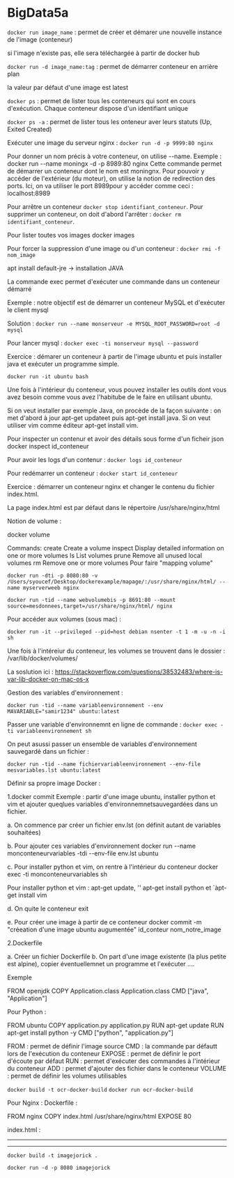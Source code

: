 # BigData5a

``docker run image_name`` : permet de créer et démarer une nouvelle instance de l'image (conteneur)

si l'image n'existe pas, elle sera téléchargée à partir de docker hub

``docker run -d image_name:tag`` : permet de démarrer conteneur en arrière plan

la valeur par défaut d'une image est latest

``docker ps`` : permet de lister tous les conteneurs qui sont en cours d'exécution. Chaque conteneur dispose d'un identifiant unique

``docker ps -a`` : permet de lister tous les onteneur aver leurs statuts (Up, Exited Created)

Exécuter une image du serveur nginx : ``docker run -d -p 9999:80 nginx``

Pour donner un nom précis à votre conteneur, on utilise --name. Exemple : docker run --name moningx -d -p 8989:80 nginx Cette commande permet de démarrer un conteneur dont le nom est moningnx. Pour pouvoir y accéder de l'extérieur (du moteur), on utilise la notion de redirection des ports. Ici, on va utiliser le port 8989pour y accéder comme ceci : localhost:8989

Pour arrêtre un conteneur ``docker stop identifiant_conteneur``. Pour supprimer un conteneur, on doit d'abord l'arrêter : ``docker rm identifiant_conteneur``.

Pour lister toutes vos images docker images

Pour forcer la suppression d'une image ou d'un conteneur : ``docker rmi -f nom_image``

apt install default-jre -> installation JAVA

La commande exec permet d'exécuter une commande dans un conteneur démarré

Exemple : notre objectif est de démarrer un conteneur MySQL et d'exécuter le client mysql

Solution : ``docker run --name monserveur -e MYSQL_ROOT_PASSWORD=root -d mysql``

Pour lancer mysql : ``docker exec -ti monserveur mysql --password``

Exercice : démarer un conteneur à partir de l'image ubuntu et puis installer java et exécuter un programme simple.

``docker run -it ubuntu bash``

Une fois à l'intérieur du conteneur, vous pouvez installer les outils dont vous avez besoin comme vous avez l'habitube de le faire en utilisant ubuntu.

Si on veut installer par exemple Java, on procède de la façon suivante : on met d'abord à jour apt-get updateet puis apt-get install java. Si on veut utiliser vim comme éditeur apt-get install vim.

Pour inspecter un contenur et avoir des détails sous forme d'un ficheir json docker inspect id_conteneur

Pour avoir les logs d'un contenur : ``docker logs id_conteneur``

Pour redémarrer un conteneur : ``docker start id_conteneur``

Exercice : démarrer un conteneur nginx et changer le contenu du fichier index.html.

La page index.html est par défaut dans le répertoire /usr/share/nginx/html

Notion de volume :

docker volume

Commands:
  create      Create a volume
  inspect     Display detailed information on one or more volumes
  ls          List volumes
  prune       Remove all unused local volumes
  rm          Remove one or more volumes
Pour faire "mapping volume"

``docker run -dti -p 8080:80 -v /Users/syoucef/Desktop/dockerexample/mapage/:/usr/share/nginx/html/ --name myserverweeb nginx``

``docker run -tid --name webvolumebis -p 8691:80 --mount source=mesdonnees,target=/usr/share/nginx/html/ nginx``

Pour accéder aux volumes (sous mac) :

``docker run -it --privileged --pid=host debian nsenter -t 1 -m -u -n -i sh``

Une fois à l'intéreiur du conteneur, les volumes se trouvent dans le dossier : /var/lib/docker/volumes/

La soslution ici : https://stackoverflow.com/questions/38532483/where-is-var-lib-docker-on-mac-os-x

Gestion des variables d'environnement :

``docker run -tid --name variableenvironnement --env MAVARIABLE="samir1234" ubuntu:latest``

Passer une variable d'environnemnt en ligne de commande : ``docker exec -ti variableenvironnement sh``

On peut asussi passer un ensemble de variables d'environnement sauvegardé dans un fichier :

``docker run -tid --name fichiervariableenvironnement --env-file mesvariables.lst ubuntu:latest``

Définir sa propre image Docker :

1.docker commit
Exemple : partir d'une image ubuntu, installer python et vim et ajouter queqlues variables d'environnemnetsauvegardées dans un fichier.

a. On commence par créer un fichier env.lst (on définit autant de variables souhaitées)

b. Pour ajouter ces variables d'environnement docker run --name monconteneurvariables -tdi --env-file env.lst ubuntu

c. Pour installer python et vim, on rentre à l'intérieur du conteneur docker exec -ti monconteneurvariables sh

Pour installer python et vim : apt-get update, '' apt-get install python et `àpt-get install vim

d. On quite le conteneur exit

e. Pour créer une image à partir de ce conteneur docker commit -m "créeation d'une image ubuntu augumentée" id_conteur nom_notre_image

2.Dockerfile

a. Créer un fichier Dockerfile b. On part d'une image existente (la plus petite est alpine), copier éventuellemnet un programme et l'exécuter ....

Exemple

FROM openjdk
COPY Application.class Application.class
CMD ["java", "Application"]

Pour Python :

FROM ubuntu
COPY application.py application.py
RUN apt-get update
RUN apt-get install python -y
CMD ["python", "application.py"]

FROM : permet de définir l'image source
CMD : la commande par défautt lors de l'exécution du conteneur
EXPOSE : permet de définir le port d'écoute par défaut
RUN : permet d'exécuter des commandes à l'intérieur du conteneur
ADD : permet d'ajouter des fichier dans le conteneur
VOLUME : permet de définir les volumes utilisables

``docker build -t ocr-docker-build``
``docker run ocr-docker-build``

Pour Nginx : 
Dockerfile :

FROM nginx
COPY index.html /usr/share/nginx/html
EXPOSE 80

index.html :

--------------------------------------

<!DOCTYPE html>
<html lang="en">
<head>
    <meta charset="UTF-8">
    <title>Salut les nazes</title>
</head>
<body>

</body>
</html>

---------------------------------------

``docker build -t imagejorick .``

``docker run -d -p 8080 imagejorick``




